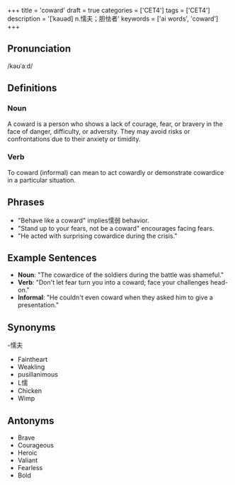 +++
title = 'coward'
draft = true
categories = ['CET4']
tags = ['CET4']
description = '[ˈkauəd] n.懦夫；胆怯者'
keywords = ['ai words', 'coward']
+++

## Pronunciation
/kəʊˈaːd/

## Definitions
### Noun
A coward is a person who shows a lack of courage, fear, or bravery in the face of danger, difficulty, or adversity. They may avoid risks or confrontations due to their anxiety or timidity.

### Verb
To coward (informal) can mean to act cowardly or demonstrate cowardice in a particular situation.

## Phrases
- "Behave like a coward" implies懦弱 behavior.
- "Stand up to your fears, not be a coward" encourages facing fears.
- "He acted with surprising cowardice during the crisis."

## Example Sentences
- **Noun**: "The cowardice of the soldiers during the battle was shameful."
- **Verb**: "Don't let fear turn you into a coward; face your challenges head-on."
- **Informal**: "He couldn't even coward when they asked him to give a presentation."

## Synonyms
-懦夫
- Faintheart
- Weakling
- pusillanimous
- L懦
- Chicken
- Wimp

## Antonyms
- Brave
- Courageous
- Heroic
- Valiant
- Fearless
- Bold

